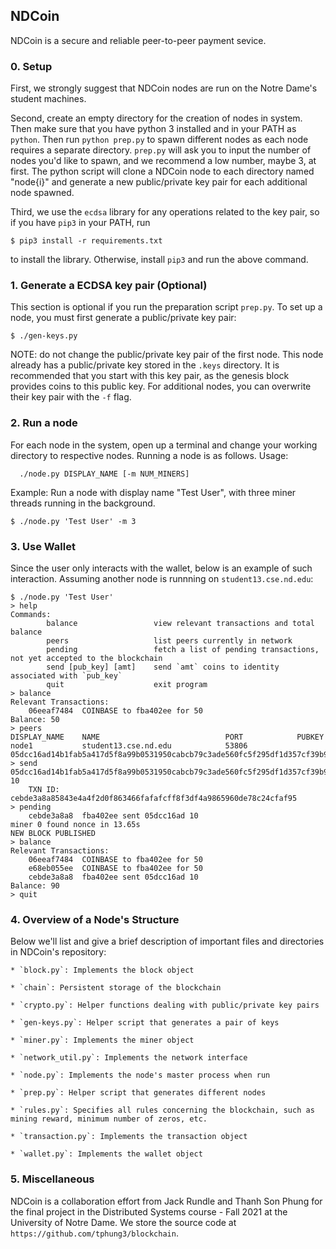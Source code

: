 ## NDCoin
NDCoin is a secure and reliable peer-to-peer payment sevice.

### 0. Setup
First, we strongly suggest that NDCoin nodes are run on the Notre Dame's student machines.

Second, create an empty directory for the creation of nodes in system. Then make sure that you have python 3 installed and in your PATH as `python`. Then run `python prep.py` to spawn different nodes as each node requires a separate directory. `prep.py` will ask you to input the number of nodes you'd like to spawn, and we recommend a low number, maybe 3, at first. The python script will clone a NDCoin node to each directory named "node{i}" and generate a new public/private key pair for each additional node spawned. 

Third, we use the `ecdsa` library for any operations related to the key pair, so if you have `pip3` in your PATH, run
```
$ pip3 install -r requirements.txt
```
to install the library.
Otherwise, install `pip3` and run the above command.

### 1.  Generate a ECDSA key pair (Optional)
This section is optional if you run the preparation script `prep.py`. To set up a node, you must first generate a public/private key pair:
```
$ ./gen-keys.py
```

NOTE: do not change the public/private key pair of the first node. This node already has a public/private key stored in the `.keys` directory.  It is recommended that you start with this key pair, as the genesis block provides coins to this public key.  For additional nodes, you can overwrite their key pair with the `-f` flag.

### 2.  Run a node
For each node in the system, open up a terminal and change your working directory to respective nodes. Running a node is as follows.
Usage: 
```
  ./node.py DISPLAY_NAME [-m NUM_MINERS]
```
Example:   Run a node with display name "Test User", with three miner threads running in the background.
```
$ ./node.py 'Test User' -m 3
```

### 3.  Use Wallet
Since the user only interacts with the wallet, below is an example of such interaction. Assuming another node is runnning on `student13.cse.nd.edu`:
```
$ ./node.py 'Test User'
> help
Commands:
        balance                 view relevant transactions and total balance
        peers                   list peers currently in network
        pending                 fetch a list of pending transactions, not yet accepted to the blockchain
        send [pub_key] [amt]    send `amt` coins to identity associated with `pub_key`
        quit                    exit program
> balance
Relevant Transactions:
    06eeaf7484  COINBASE to fba402ee for 50
Balance: 50
> peers
DISPLAY_NAME    NAME                            PORT            PUBKEY
node1           student13.cse.nd.edu            53806           05dcc16ad14b1fab5a417d5f8a99b0531950cabcb79c3ade560fc5f295df1d357cf39b9129992e7a7494a018b2eb01b5a52695385f6072ac6bc5f84afa91f72d
> send 05dcc16ad14b1fab5a417d5f8a99b0531950cabcb79c3ade560fc5f295df1d357cf39b9129992e7a7494a018b2eb01b5a52695385f6072ac6bc5f84afa91f72d 10
    TXN ID: cebde3a8a85843e4a4f2d0f863466fafafcff8f3df4a9865960de78c24cfaf95
> pending
    cebde3a8a8  fba402ee sent 05dcc16ad 10
miner 0 found nonce in 13.65s
NEW BLOCK PUBLISHED
> balance
Relevant Transactions:
    06eeaf7484  COINBASE to fba402ee for 50
    e68eb055ee  COINBASE to fba402ee for 50
    cebde3a8a8  fba402ee sent 05dcc16ad 10
Balance: 90
> quit
```

### 4. Overview of a Node's Structure
Below we'll list and give a brief description of important files and directories in NDCoin's repository:

    * `block.py`: Implements the block object

    * `chain`: Persistent storage of the blockchain

    * `crypto.py`: Helper functions dealing with public/private key pairs

    * `gen-keys.py`: Helper script that generates a pair of keys

    * `miner.py`: Implements the miner object

    * `network_util.py`: Implements the network interface

    * `node.py`: Implements the node's master process when run

    * `prep.py`: Helper script that generates different nodes

    * `rules.py`: Specifies all rules concerning the blockchain, such as mining reward, minimum number of zeros, etc.

    * `transaction.py`: Implements the transaction object

    * `wallet.py`: Implements the wallet object

### 5. Miscellaneous
NDCoin is a collaboration effort from Jack Rundle and Thanh Son Phung for the final project in the Distributed Systems course - Fall 2021 at the University of Notre Dame. We store the source code at `https://github.com/tphung3/blockchain`.

